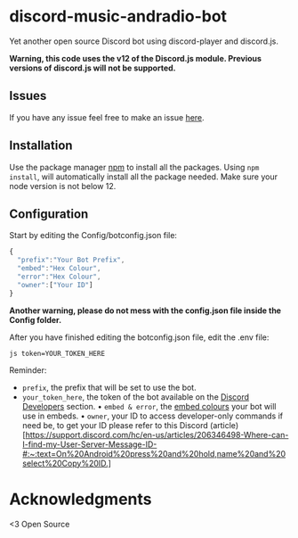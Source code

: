 # discord-music-andradio-bot

Yet another open source Discord bot using discord-player and discord.js.

 **Warning, this code uses the v12 of the Discord.js module. Previous versions of discord.js will not be supported.**
 
 ## Issues
 
 If you have any issue feel free to make an issue [here](https://github.com/OpenSource-It1/discord-radio-bot/issues/new).

## Installation

Use the package manager [npm](https://npmjs.com) to install all the packages. Using `npm install`, will automatically install all the package needed. Make sure your node version is not below 12.

## Configuration

Start by editing the Config/botconfig.json file:

```js
{
  "prefix":"Your Bot Prefix",
  "embed":"Hex Colour",
  "error":"Hex Colour",
  "owner":["Your ID"]
}
```

**Another warning, please do not mess with the config.json file inside the Config folder.**

After you have finished editing the botconfig.json file, edit the .env file:

`js
token=YOUR_TOKEN_HERE`

Reminder:

- `prefix`, the prefix that will be set to use the bot.
- `your_token_here`, the token of the bot available on the [Discord Developers](https://discord.com/developers) section.
• `embed & error`, the [embed colours](https://encycolorpedia.com/) your bot will use in embeds.
• `owner`, your ID to access developer-only commands if need be, to get your ID please refer to this Discord (article)[https://support.discord.com/hc/en-us/articles/206346498-Where-can-I-find-my-User-Server-Message-ID-#:~:text=On%20Android%20press%20and%20hold,name%20and%20select%20Copy%20ID.]

# Acknowledgments

<3 Open Source
